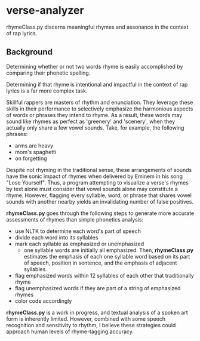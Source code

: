 # verse-analyzer

rhymeClass.py discerns meaningful rhymes and assonance in the context of rap lyrics.

## Background

Determining whether or not two words rhyme is easily accomplished by comparing their phonetic spelling.

Determining if that rhyme is intentional and impactful in the context of rap lyrics is a far more complex task.

Skillful rappers are masters of rhythm and enunciation. They leverage these skills in their performance to selectively emphasize the harmonious aspects of words or phrases they intend to rhyme. As a result, these words may sound like rhymes as perfect as 'greenery' and 'scenery', when they actually only share a few vowel sounds. Take, for example, the following phrases:
* arms are heavy
* mom's spaghetti
* on forgetting

Despite not rhyming in the traditional sense, these arrangements of sounds have the sonic impact of rhymes when delivered by Eminem in his song "Lose Yourself". Thus, a program attempting to visualize a verse's rhymes by text alone must consider that vowel sounds alone may constitute a rhyme. However, flagging every syllable, word, or phrase that shares vowel sounds with another nearby yields an invalidating number of false positives.

**rhymeClass.py** goes through the following steps to generate more accurate assessments of rhymes than simple phonetics analysis:

* use NLTK to determine each word's part of speech
* divide each word into its syllables
* mark each syllable as emphasized or unemphasized  
  * one syllable words are initially all emphasized. Then, **rhymeClass.py** estimates the emphasis of each one syllable word based on its part of speech, position in sentence, and the emphasis of adjacent syllables.
* flag emphasized words within 12 syllables of each other that traditionally rhyme
* flag unemphasized words if they are part of a string of emphasized rhymes
* color code accordingly

**rhymeClass.py** is a work in progress, and textual analysis of a spoken art form is inherently limited. However, combined with some speech recognition and sensitivity to rhythm, I believe these strategies could approach human levels of rhyme-tagging accuracy.
